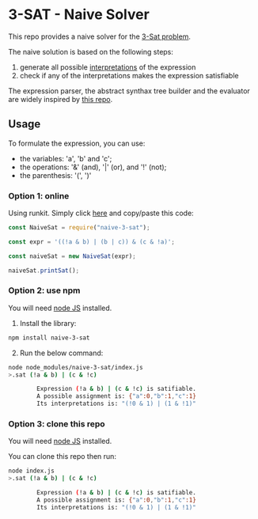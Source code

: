 # 3-SAT - Naive Solver

This repo provides a naive solver for the [3-Sat problem](https://en.wikipedia.org/wiki/Boolean_satisfiability_problem#3-satisfiability).

The naive solution is based on the following steps:

1. generate all possible [interpretations](https://en.wikipedia.org/wiki/Interpretation_(logic)) of the expression
2. check if any of the interpretations makes the expression satisfiable

The expression parser, the abstract synthax tree builder and the evaluator are widely inspired by [this repo](https://github.com/philipszdavido/expr_parser_js).

## Usage

To formulate the expression, you can use:

- the variables: 'a', 'b' and 'c';
- the operations: '&' (and), '|' (or), and '!' (not);
- the parenthesis: '(', ')'

### Option 1: online

Using runkit. Simply click [here](https://npm.runkit.com/naive-3-sat) and copy/paste this code:
```javascript
const NaiveSat = require("naive-3-sat");

const expr = '((!a & b) | (b | c)) & (c & !a)';

const naiveSat = new NaiveSat(expr);

naiveSat.printSat();

```

### Option 2: use npm

You will need [node JS](https://nodejs.org/en/) installed.

1. Install the library:
```sh
npm install naive-3-sat
```
2. Run the below command:
```sh
node node_modules/naive-3-sat/index.js
>.sat (!a & b) | (c & !c)

        Expression (!a & b) | (c & !c) is satifiable.
        A possible assignment is: {"a":0,"b":1,"c":1}
        Its interpretations is: "(!0 & 1) | (1 & !1)"
```

### Option 3: clone this repo

You will need [node JS](https://nodejs.org/en/) installed.

You can clone this repo then run:
```sh
node index.js
>.sat (!a & b) | (c & !c)

        Expression (!a & b) | (c & !c) is satifiable.
        A possible assignment is: {"a":0,"b":1,"c":1}
        Its interpretations is: "(!0 & 1) | (1 & !1)"
```
